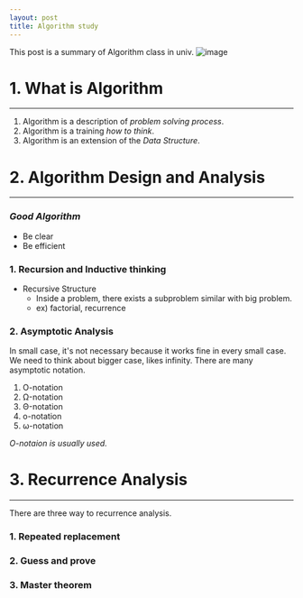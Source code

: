 ```yaml
---
layout: post
title: Algorithm study
---
```

This post is a summary of Algorithm class in univ.
![image](https://images.velog.io/images/zniilee/post/ddae4575-a03b-4041-bb76-75374f94ccf7/algorithm.png)

# 1. What is Algorithm

---

1. Algorithm is a description of *problem solving process*.
2. Algorithm is a training *how to think*.
3. Algorithm is an extension of the *Data Structure*.



# 2. Algorithm Design and Analysis

---

### *Good Algorithm*
* Be clear
* Be efficient

### 1. Recursion and Inductive thinking
* Recursive Structure
  * Inside a problem, there exists a subproblem similar with big problem.
  * ex) factorial, recurrence

### 2. Asymptotic Analysis
In small case, it's not necessary because it works fine in every small case. We need to think about bigger case, likes infinity. There are many asymptotic notation.

1. O-notation
2. Ω-notation
3. Θ-notation
4. o-notation
5. ω-notation

*O-notaion is usually used.*


# 3. Recurrence Analysis

---

There are three way to recurrence analysis.

### 1. Repeated replacement
### 2. Guess and prove
### 3. Master theorem